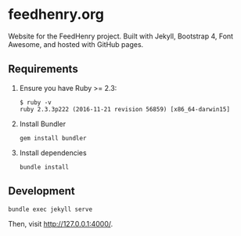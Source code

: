 # feedhenry.org

Website for the FeedHenry project. Built with Jekyll, Bootstrap 4,
Font Awesome, and hosted with GitHub pages.

## Requirements

1. Ensure you have Ruby >= 2.3:

    ```
    $ ruby -v
    ruby 2.3.3p222 (2016-11-21 revision 56859) [x86_64-darwin15]
    ```

2. Install Bundler

    ```
    gem install bundler
    ```

3. Install dependencies

    ```
    bundle install
    ```

## Development

```
bundle exec jekyll serve 
```

Then, visit http://127.0.0.1:4000/.
